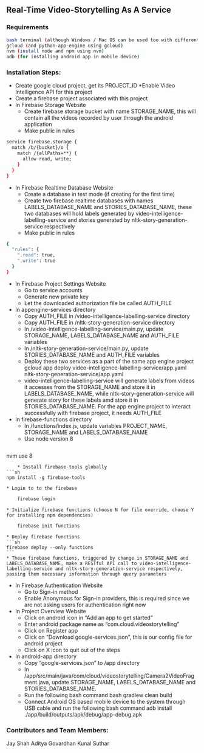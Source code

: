 ## Real-Time Video-Storytelling As A Service

### Requirements
```sh
bash terminal (although Windows / Mac OS can be used too with different commands)
gcloud (and python-app-engine using gcloud)
nvm (install node and npm using nvm)
adb (for installing android app in mobile device)
```
### Installation Steps:
* Create google cloud project, get its PROJECT_ID
	*Enable Video Intelligence API for this project
* Create a firebase project associated with this project
* In Firebase Storage Website
	* Create firebase storage bucket with name STORAGE_NAME, this will contain all the videos recorded by user through the android application
	* Make public in rules
```sh
service firebase.storage {
  match /b/{bucket}/o {
    match /{allPaths=**} {
      allow read, write;
    }
  }
}
```
* In Firebase Realtime Database Website
	* Create a database in test mode (if creating for the first time)
	* Create two firebase realtime databases with names LABELS_DATABASE_NAME and STORIES_DATABASE_NAME, these two databases will hold labels generated by video-intelligence-labelling-service and stories generated by nltk-story-generation-service respectively
	* Make public in rules
```sh
{
  "rules": {
    ".read": true,
    ".write": true
  }
}
```
* In Firebase Project Settings Website
	* Go to service accounts
	* Generate new private key
	* Let the downloaded authorization file be called AUTH_FILE
* In appengine-services directory
	* Copy AUTH_FILE in /video-intelligence-labelling-service directory
	* Copy AUTH_FILE in /nltk-story-generation-service directory
	* In /video-intelligence-labelling-service/main.py, update STORAGE_NAME, LABELS_DATABASE_NAME and AUTH_FILE variables
	* In /nltk-story-generation-service/main.py, update STORIES_DATABASE_NAME and AUTH_FILE variables
	* Deploy these two services as a part of the same app engine project
			gcloud app deploy video-intelligence-labelling-service/app.yaml \
nltk-story-generation-service/app.yaml
	* video-intelligence-labelling-service will generate labels from videos it accesses from the STORAGE_NAME and store it in LABELS_DATABASE_NAME, while nltk-story-generation-service will generate story for these labels amd store it in STORIES_DATABASE_NAME. For the app engine project to interact successfully with firebase project, it needs AUTH_FILE
* In firebase-functions directory
	* In /functions/index.js, update variables PROJECT_NAME, STORAGE_NAME and LABELS_DATABASE_NAME 
	* Use node version 8
	```sh
nvm use 8
```
	* Install firebase-tools globally
```sh
npm install -g firebase-tools
```
	* Login to to the firebase
```sh
	firebase login
```
	* Initialize firebase functions (choose N for file override, choose Y for installing npm dependencies)
```sh
	firebase init functions
```
	* Deploy firebase functions
	```sh
	firebase deploy --only functions
	```
	* These firebase functions, triggered by change in STORAGE_NAME and LABELS_DATABASE_NAME, make a RESTful API call to video-intelligence-labelling-service and nltk-story-generation-service respectively, passing them necessary information through query parameters
* In Firebase Authentication Website
	* Go to Sign-in method
	* Enable Anonymous for Sign-in providers, this is required since we are not asking users for authentication right now
* In Project Overview Website
	* Click on android icon in “Add an app to get started”
	* Enter android package name as “com.cloud.videostorytelling”
	* Click on Register app
	* Click on “Download google-services.json”, this is our config file for android project
	* Click on X icon to quit out of the steps
* In android-app directory
	* Copy “google-services.json” to /app directory
	* In /app/src/main/java/com/cloud/videostorytelling/Camera2VideoFragment.java, update STORAGE_NAME, LABELS_DATABASE_NAME and STORIES_DATABASE_NAME.
	* Run the following bash command
	bash gradlew clean build
	* Connect Android OS based mobile device to the system through USB cable and run the following bash command
			adb install ./app/build/outputs/apk/debug/app-debug.apk






### Contributors and Team Members: 
Jay Shah
Aditya Govardhan
Kunal Suthar